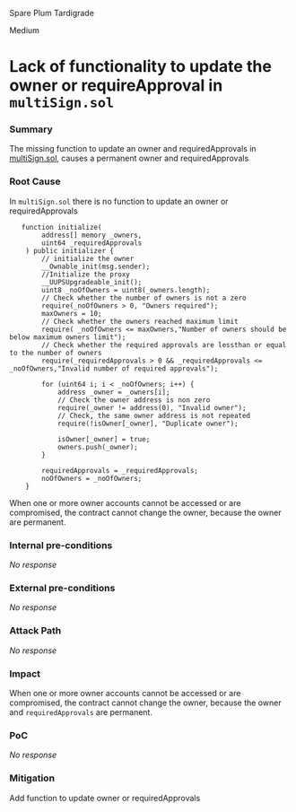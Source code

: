 Spare Plum Tardigrade

Medium

# Lack of functionality to update the owner or requireApproval in `multiSign.sol`

### Summary

The missing function to update an owner and requiredApprovals in [multiSign.sol](https://github.com/sherlock-audit/2024-11-autonomint/blob/0d324e04d4c0ca306e1ae4d4c65f0cb9d681751b/Blockchain/Blockchian/contracts/Core_logic/multiSign.sol#L20-L90), causes a permanent owner and requiredApprovals 

### Root Cause

In `multiSign.sol` there is no function to update an owner or requiredApprovals
```solidity
   function initialize(
        address[] memory _owners,
        uint64 _requiredApprovals
    ) public initializer {
        // initialize the owner
        __Ownable_init(msg.sender);
        //Initialize the proxy
        __UUPSUpgradeable_init();
        uint8 _noOfOwners = uint8(_owners.length);
        // Check whether the number of owners is not a zero
        require(_noOfOwners > 0, "Owners required");
        maxOwners = 10;
        // Check whether the owners reached maximum limit
        require( _noOfOwners <= maxOwners,"Number of owners should be below maximum owners limit");
        // Check whether the required approvals are lessthan or equal to the number of owners
        require(_requiredApprovals > 0 && _requiredApprovals <= _noOfOwners,"Invalid number of required approvals");

        for (uint64 i; i < _noOfOwners; i++) {
            address _owner = _owners[i];
            // Check the owner address is non zero
            require(_owner != address(0), "Invalid owner");
            // Check, the same owner address is not repeated
            require(!isOwner[_owner], "Duplicate owner");

            isOwner[_owner] = true;
            owners.push(_owner);
        }

        requiredApprovals = _requiredApprovals;
        noOfOwners = _noOfOwners;
    }
```
When one or more owner accounts cannot be accessed or are compromised, the contract cannot change the owner, because the owner are permanent.
### Internal pre-conditions

_No response_

### External pre-conditions

_No response_

### Attack Path

_No response_

### Impact
When one or more owner accounts cannot be accessed or are compromised, the contract cannot change the owner, because the owner and `requiredApprovals` are permanent.

### PoC

_No response_

### Mitigation

Add function to update owner or requiredApprovals 